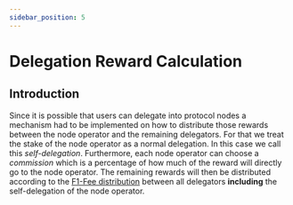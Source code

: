 ```yaml
---
sidebar_position: 5
---
```


# Delegation Reward Calculation

## Introduction

Since it is possible that users can delegate into protocol nodes a mechanism had to be implemented on how to distribute those rewards between the node operator and the remaining delegators. For that we treat the stake of the node operator as a normal delegation. In this case we call this _self-delegation_. Furthermore, each node operator can choose a _commission_ which is a percentage of how much of the reward will directly go to the node operator. The remaining rewards will then be distributed according to the [F1-Fee distribution](https://drops.dagstuhl.de/opus/volltexte/2020/11974/pdf/OASIcs-Tokenomics-2019-10.pdf) between all delegators **including** the self-delegation of the node operator.
